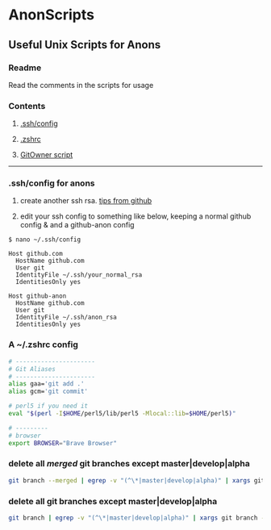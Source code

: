 # AnonScripts

## Useful Unix Scripts for Anons

### Readme

Read the comments in the scripts for usage

### Contents

1. [.ssh/config](#ssh-config)

2. [.zshrc](#zshrc-config)

3. [GitOwner script](GitOwner.sh)

---

<a name="ssh-config"/>

### .ssh/config for anons

1. create another ssh rsa. [tips from github](https://docs.github.com/en/github/authenticating-to-github/connecting-to-github-with-ssh/generating-a-new-ssh-key-and-adding-it-to-the-ssh-agent)

2. edit your ssh config to something like below, keeping a normal github config & and a github-anon config

  `$ nano ~/.ssh/config`

  ```unix
  Host github.com
    HostName github.com
    User git
    IdentityFile ~/.ssh/your_normal_rsa
    IdentitiesOnly yes

  Host github-anon  
    HostName github.com
    User git
    IdentityFile ~/.ssh/anon_rsa
    IdentitiesOnly yes
  ```

<a name="zshrc-config"/>

### A ~/.zshrc config

```zsh
# ----------------------
# Git Aliases
# ----------------------
alias gaa='git add .'
alias gcm='git commit'

# perl5 if you need it
eval "$(perl -I$HOME/perl5/lib/perl5 -Mlocal::lib=$HOME/perl5)"

# ---------
# browser
export BROWSER="Brave Browser"
```

### delete all *merged* git branches except master|develop|alpha

```zsh
git branch --merged | egrep -v "(^\*|master|develop|alpha)" | xargs git branch -d
```

### delete all git branches except master|develop|alpha

```zsh
git branch | egrep -v "(^\*|master|develop|alpha)" | xargs git branch -d
```
